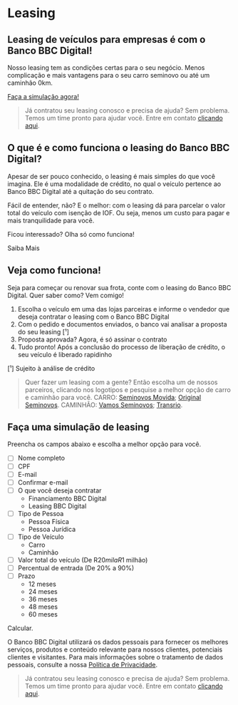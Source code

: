 # Leasing

## Leasing de veículos para empresas é com o Banco BBC Digital!

Nosso leasing tem as condições certas para o seu negócio. Menos complicação e mais vantagens para o seu carro seminovo ou até um caminhão 0km.

[Faça a simulação agora!](https://bancobbcdigital.com.br/leasing-pj)

> Já contratou seu leasing conosco e precisa de ajuda? Sem problema. Temos um time pronto para ajudar você. Entre em contato [clicando aqui](https://bancobbcdigital.com.br/canais-atendimento).

## O que é e como funciona o leasing do Banco BBC Digital?

Apesar de ser pouco conhecido, o leasing é mais simples do que você imagina. Ele é uma modalidade de crédito, no qual o veículo pertence ao Banco BBC Digital até a quitação do seu contrato.

Fácil de entender, não? E o melhor: com o leasing dá para parcelar o valor total do veículo com isenção de IOF. Ou seja, menos um custo para pagar e mais tranquilidade para você.

Ficou interessado? Olha só como funciona!

Saiba Mais

## Veja como funciona!

Seja para começar ou renovar sua frota, conte com o leasing do Banco BBC Digital. Quer saber como? Vem comigo!

1. Escolha o veículo em uma das lojas parceiras e informe o vendedor que deseja contratar o leasing com o Banco BBC Digital
2. Com o pedido e documentos enviados, o banco vai analisar a proposta do seu leasing [¹]
3. Proposta aprovada? Agora, é só assinar o contrato
4. Tudo pronto! Após a conclusão do processo de liberação de crédito, o seu veículo é liberado rapidinho

[¹] Sujeito à análise de crédito

> Quer fazer um leasing com a gente? Então escolha um de nossos parceiros, clicando nos logotipos e pesquise a melhor opção de carro e caminhão para você. CARRO: [Seminovos Movida](https://www.seminovosmovida.com.br/); [Original Seminovos](https://www.originalseminovos.com.br/seminovos). CAMINHÃO: [Vamos Seminovos](https://vamos.com.br/seminovos); [Transrio](https://transrio.com.br/).

## Faça uma simulação de leasing

Preencha os campos abaixo e escolha a melhor opção para você.

- [ ] Nome completo
- [ ] CPF
- [ ] E-mail
- [ ] Confirmar e-mail
- [ ] O que você deseja contratar
    - Financiamento BBC Digital
    - Leasing BBC Digital
- [ ] Tipo de Pessoa
    - Pessoa Física
    - Pessoa Jurídica
- [ ] Tipo de Veículo
    - Carro
    - Caminhão
- [ ] Valor total do veículo (De R$20 mil a R$1 milhão)
- [ ] Percentual de entrada (De 20% a 90%)
- [ ] Prazo
    - 12 meses
    - 24 meses
    - 36 meses
    - 48 meses
    - 60 meses

Calcular.

O Banco BBC Digital utilizará os dados pessoais para fornecer os melhores serviços, produtos e conteúdo relevante para nossos clientes, potenciais clientes e visitantes. Para mais informações sobre o tratamento de dados pessoais, consulte a nossa [Política de Privacidade](https://bancobbcdigital.com.br/PDFs/1.3.TRANSPARENCIA/01.PoliticaDePrivacidadeGeralBancoBBCDigital/Politica%20de%20Privacidade%20Geral%20Banco%20BBC%20Digital.pdf).

> Já contratou seu leasing conosco e precisa de ajuda? Sem problema. Temos um time pronto para ajudar você. Entre em contato [clicando aqui](https://bancobbcdigital.com.br/canais-atendimento).